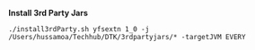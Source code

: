 **Install 3rd Party Jars**
```CMD
./install3rdParty.sh yfsextn 1_0 -j /Users/hussamoa/Techhub/DTK/3rdpartyjars/* -targetJVM EVERY
```
